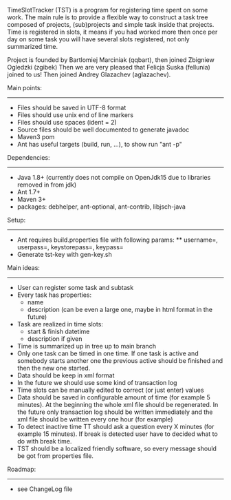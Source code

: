 TimeSlotTracker (TST) is a program for registering time spent on some work.
The main rule is to provide a flexible way to construct a task tree composed of projects, (sub)projects and simple task inside that projects.
Time is registered in slots, it means if you had worked more then once per day on some task you will have several slots registered, not only summarized time.

Project is founded by Bartlomiej Marciniak (qqbart), then joined Zbigniew Ogledzki (zgibek)
Then we are very pleased that Felicja Suska (fellunia) joined to us!
Then joined Andrey Glazachev (aglazachev).

Main points:
-- ---------------
* Files should be saved in UTF-8 format
* Files should use unix end of line markers
* Files should use spaces (ident = 2)
* Source files should be well documented to generate javadoc
* Maven3 pom
* Ant has useful targets (build, run, ...), to show run "ant -p"

Dependencies:
-- ---------------
* Java 1.8+ (currently does not compile on OpenJdk15 due to libraries removed in from jdk)
* Ant 1.7+
* Maven 3+
* packages: debhelper, ant-optional, ant-contrib, libjsch-java

Setup:
-- ---------------
* Ant requires build.properties file with following params:
** username=<your sf name>, userpass=<your sf password>, keystorepass=<key store password>, keypass=<key password>
* Generate tst-key with gen-key.sh

Main ideas:
-- ---------------
* User can register some task and subtask
* Every task has properties:
  - name
  - description (can be even a large one, maybe in html format in the future)
* Task are realized in time slots:
  - start & finish datetime 
  - description if given
* Time is summarized up in tree up to main branch
* Only one task can be timed in one time. If one task is active and somebody starts another one the previous active should be finished and then the new one started.
* Data should be keep in xml format
* In the future we should use some kind of transaction log
* Time slots can be manually edited to correct (or just enter) values
* Data should be saved in configurable amount of time (for example 5 minutes).
  At the beginning the whole xml file should be regenerated. In the future only transaction log should be written immediately and the xml file should be written every one hour (for example)
* To detect inactive time TT should ask a question every X minutes (for example 15 minutes). If break is detected user have to decided what to do with break time.
* TST should be a localized friendly software, so every message should be got from properties file.


Roadmap:
-- ---------------
* see ChangeLog file
